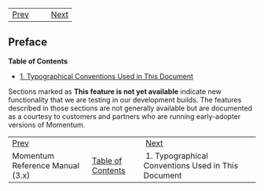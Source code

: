 |     |     |     |
| --- | --- | --- |
| [Prev](index)  |   |  [Next](typographical) |
## Preface
**Table of Contents**

* [1\. Typographical Conventions Used in This Document](typographical)

Sections marked as **This feature is not yet available**                              indicate new functionality that we are testing in our development builds. The features described in those sections are not generally available but are documented as a courtesy to customers and partners who are running early-adopter versions of Momentum.

|     |     |     |
| --- | --- | --- |
| [Prev](index)  |   |  [Next](typographical) |
| Momentum Reference Manual (3.x)   | [Table of Contents](index) |  1. Typographical Conventions Used in This Document |
